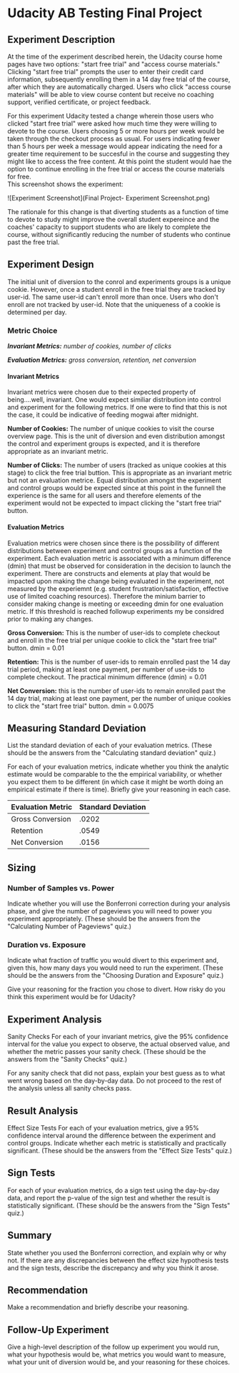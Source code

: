 # Udacity AB Testing Final Project

## Experiment Description

At the time of the experiment described herein, the Udacity course home pages have two options: "start free trial" and "access course materials."  Clicking "start free trial" prompts the user to enter their credit card information, subsequently enrolling them in a 14 day free trial of the course, after which they are automatically charged.  Users who click "access course materials" will be able to view course content but receive no coaching support, verified certificate, or project feedback.  

For this experiment Udacity tested a change wherein those users who clicked "start free trial" were asked how much time they were willing to devote to the course.  Users choosing 5 or more hours per week would be taken through the checkout process as usual.  For users indicating fewer than 5 hours per week a message would appear indicating the need for a greater time requirement to be succesful in the course and suggesting they might like to access the free content.  At this point the student would hae the option to continue enrolling in the free trial or access the course materials for free.  
This screenshot shows the experiment:

![Experiment Screenshot](Final Project- Experiment Screenshot.png)

The rationale for this change is that diverting students as a function of time to devote to study might improve the overall student expereince and the coaches' capacity to support students who are likely to complete the course, without significantly reducing the number of students who continue past the free trial.

## Experiment Design
The initial unit of diversion to the conrol and experiments groups is a unique cookie.  However, once a student enroll in the free trial they are tracked by user-id.  The same user-id can't enroll more than once.  Users who don't enroll are not tracked by user-id.  Note that the uniqueness of a cookie is determined per day.

### Metric Choice
_**Invariant Metrics:** number of cookies, number of clicks_

_**Evaluation Metrics:** gross conversion, retention, net conversion_


#### Invariant Metrics

Invariant metrics were chosen due to their expected property of being....well, invariant.  One would expect similiar distribution into control and experiment for the following metrics.  If one were to find that this is not the case, it could be indicative of feeding mogwai after midnight.

**Number of Cookies:** The number of unique cookies to visit the course overview page.  This is the unit of diversion and even distribution amongst the control and experiment groups is expected, and it is therefore appropriate as an invariant metric.

**Number of Clicks:** The number of users (tracked as unique cookies at this stage) to click the free trial buttion. This is appropriate as an invariant metric but not an evaluation metrice.  Equal distribution amongst the experiment and control groups would be expected since at this point in the funnell the experience is the same for all users and therefore elements of the experiment would not be expected to impact clicking the "start free trial" button.    

#### Evaluation Metrics

Evaluation metrics were chosen since there is the possibility of different distributions between experiment and control groups as a function of the experiment.  Each evaluation metric is associated with a minimum difference (dmin) that must be observed for consideration in the decision to launch the experiment.  There are constructs and elements at play that would be impacted upon making the change being evaluated in the experiment, not measured by the experiemnt (e.g. student frustration/satisfaction, effective use of limited coaching resources).  Therefore the minium barrier to consider making change is meeting or exceeding dmin for one evaluation metric.  If this threshold is reached followup experiments my be considred prior to making any changes.  

**Gross Conversion:**  This is the number of user-ids to complete checkout and enroll in the free trial per unique cookie to click the "start free trial" button.  dmin = 0.01


**Retention:**  This is the number of user-ids to remain enrolled past the 14 day trial period, making at least one payment, per number of use-ids to complete checkout.  The practical minimum difference (dmin) = 0.01


**Net Conversion:** this is the number of user-ids to remain enrolled past the 14 day trial, making at least one payment, per the number of unique cookies to click the "start free trial" button.  dmin = 0.0075



## Measuring Standard Deviation
List the standard deviation of each of your evaluation metrics. (These should be the answers from the "Calculating standard deviation" quiz.)


For each of your evaluation metrics, indicate whether you think the analytic estimate would be comparable to the the empirical variability, or whether you expect them to be different (in which case it might be worth doing an empirical estimate if there is time). Briefly give your reasoning in each case.

| Evaluation Metric | Standard Deviation |
|-------------------|--------------------|
| Gross Conversion  | .0202 |
| Retention         | .0549 |
| Net Conversion    | .0156 |




## Sizing


### Number of Samples vs. Power
Indicate whether you will use the Bonferroni correction during your analysis phase, and give the number of pageviews you will need to power you experiment appropriately. (These should be the answers from the "Calculating Number of Pageviews" quiz.)


### Duration vs. Exposure
Indicate what fraction of traffic you would divert to this experiment and, given this, how many days you would need to run the experiment. (These should be the answers from the "Choosing Duration and Exposure" quiz.)


Give your reasoning for the fraction you chose to divert. How risky do you think this experiment would be for Udacity?


## Experiment Analysis
Sanity Checks
For each of your invariant metrics, give the 95% confidence interval for the value you expect to observe, the actual observed value, and whether the metric passes your sanity check. (These should be the answers from the "Sanity Checks" quiz.)


For any sanity check that did not pass, explain your best guess as to what went wrong based on the day-by-day data. Do not proceed to the rest of the analysis unless all sanity checks pass.


## Result Analysis
Effect Size Tests
For each of your evaluation metrics, give a 95% confidence interval around the difference between the experiment and control groups. Indicate whether each metric is statistically and practically significant. (These should be the answers from the "Effect Size Tests" quiz.)


## Sign Tests
For each of your evaluation metrics, do a sign test using the day-by-day data, and report the p-value of the sign test and whether the result is statistically significant. (These should be the answers from the "Sign Tests" quiz.)


## Summary
State whether you used the Bonferroni correction, and explain why or why not. If there are any discrepancies between the effect size hypothesis tests and the sign tests, describe the discrepancy and why you think it arose.


## Recommendation
Make a recommendation and briefly describe your reasoning.


## Follow-Up Experiment
Give a high-level description of the follow up experiment you would run, what your hypothesis would be, what metrics you would want to measure, what your unit of diversion would be, and your reasoning for these choices.
